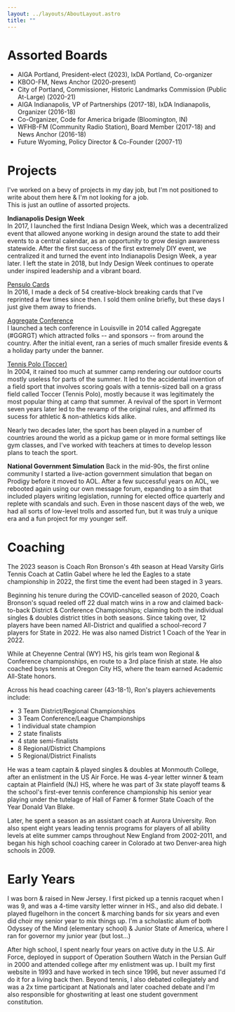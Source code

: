 ```yaml
---
layout: ../layouts/AboutLayout.astro
title: ""
---
```



# Assorted Boards
- AIGA Portland, President-elect (2023), IxDA Portland, Co-organizer
- KBOO-FM, News Anchor (2020-present)
- City of Portland, Commissioner, Historic Landmarks Commission (Public At-Large) (2020-21)
- AIGA Indianapolis, VP of Partnerships (2017-18), IxDA Indianapolis, Organizer (2016-18)
- Co-Organizer, Code for America brigade (Bloomington, IN)
- WFHB-FM (Community Radio Station), Board Member (2017-18) and News Anchor (2016-18)
- Future Wyoming, Policy Director & Co-Founder (2007-11)

# Projects

I've worked on a bevy of projects in my day job, but I'm not positioned to write about them here & I'm not looking for a job.  
This is just an outline of assorted projects.

**Indianapolis Design Week**<br>
In 2017, I launched the first Indiana Design Week, which was a decentralized event that allowed anyone working in design around the state to add their events to a central calendar, as an opportunity to grow design awareness statewide. After the first success of the first extremely DIY event, we centralized it and turned the event into Indianapolis Design Week, a year later. I left the state in 2018, but Indy Design Week continues to operate under inspired leadership and a vibrant board. 

[Pensulo Cards](https://dribbble.com/shots/3794375-Pensulo-Card-Deck)<br>
In 2016, I made a deck of 54 creative-block breaking cards that I've reprinted a few times since then. I sold them online briefly, but these days I just give them away to friends. 

[Aggregate Conference](https://www.instagram.com/ggrgt/)<br>
I launched a tech conference in Louisville in 2014 called Aggregate (#GGRGT) which attracted folks -- and sponsors -- from around the country. After the initial event, ran a series of much smaller fireside events & a holiday party under the banner.

[Tennis Polo (Toccer)](https://en.wikipedia.org/wiki/Tennis_polo)<br>
In 2004, it rained too much at summer camp rendering our outdoor courts mostly useless for parts of the summer. It led to the accidental invention of a field sport that involves scoring goals with a tennis-sized ball on a grass field called Toccer (Tennis Polo), mostly because it was legitimately the most popular thing at camp that summer. A revival of the sport in Vermont seven years later led to the revamp of the original rules, and affirmed its sucess for athletic & non-athletics kids alike. 

Nearly two decades later, the sport has been played in a number of countries around the world as a pickup game or in more formal settings like gym classes, and I've worked with teachers at times to develop lesson plans to teach the sport. 

**National Government Simulation**
Back in the mid-90s, the first online community I started a live-action government simulation that began on Prodigy before it moved to AOL. After a few successful years on AOL, we rebooted again using our own message forum, expanding to a sim that included players writing legislation, running for elected office quarterly and replete with scandals and such. Even in those nascent days of the web, we had all sorts of low-level trolls and assorted fun, but it was truly a unique era and a fun project for my younger self. 

# Coaching

The 2023 season is Coach Ron Bronson's 4th season at Head Varsity Girls Tennis Coach at Catlin Gabel where he led the Eagles to a state championship in 2022, the first time the event had been staged in 3 years. 

Beginning his tenure during the COVID-cancelled season of 2020, Coach Bronson's squad reeled off 22 dual match wins in a row and claimed back-to-back District & Conference Championships; claiming both the individual singles & doubles district titles in both seasons. Since taking over, 12 players have been named All-District and qualified a school-record 7 players for State in 2022. He was also named District 1 Coach of the Year in 2022. 

While at Cheyenne Central (WY) HS, his girls team won Regional & Conference championships, en route to a 3rd place finish at state. He also coached boys tennis at Oregon City HS, where the team earned Academic All-State honors. 

Across his head coaching career (43-18-1), Ron's players achievements include:

- 3 Team District/Regional Championships <br>
- 3 Team Conference/League Championships <br>
- 1 individual state champion <br>
- 2 state finalists <br>
- 4 state semi-finalists <br>
- 8 Regional/District Champions <br>
- 5 Regional/District Finalists <br>

He was a team captain & played singles & doubles at Monmouth College, after an enlistment in the US Air Force. He was 4-year letter winner & team captain at Plainfield (NJ) HS, where he was part of 3x state playoff teams & the school's first-ever tennis conference championship his senior year playing under the tutelage of Hall of Famer & former State Coach of the Year Donald Van Blake. 

Later, he spent a season as an assistant coach at Aurora University. Ron also spent eight years leading tennis programs for players of all ability levels at elite summer camps throughout New England from 2002-2011, and began his high school coaching career in Colorado at two Denver-area high schools in 2009.

# Early Years

I was born & raised in New Jersey. I first picked up a tennis racquet when I was 9, and was a 4-time varsity letter winner in HS., and also did debate. I played flugelhorn in the concert & marching bands for six years and even did choir my senior year to mix things up. I'm a scholastic alum of both Odyssey of the Mind (elementary school) & Junior State of America, where I ran for governor my junior year (but lost...) 

After high school, I spent nearly four years on active duty in the U.S. Air Force, deployed in support of Operation Southern Watch in the Persian Gulf in 2000 and attended college after my enlistment was up. I built my first website in 1993 and have worked in tech since 1996, but never assumed I'd do it for a living back then. Beyond tennis, I also debated collegiately and was a 2x time participant at Nationals and later coached debate and I'm also responsible for ghostwriting at least one student government constitution.